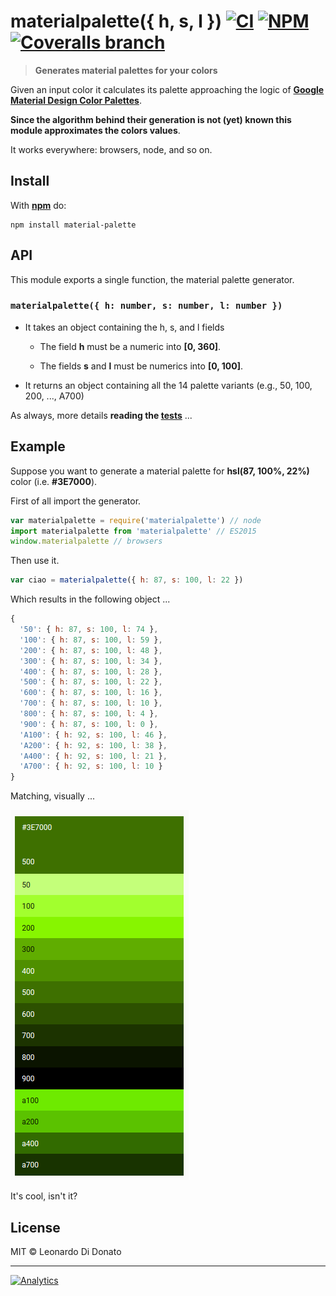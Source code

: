 # materialpalette({ h, s, l }) [![CI](https://img.shields.io/travis/leodido/material-palette/master.svg?style=flat-square)][ci] [![NPM](https://img.shields.io/npm/v/material-palette.svg?style=flat-square)][npm] [![Coveralls branch](https://img.shields.io/coveralls/leodido/material-palette/master.svg?style=flat-square)][coveralls]

> **Generates material palettes for your colors**

Given an input color it calculates its palette approaching the logic of **[Google Material Design Color Palettes][mdpalettes]**.

**Since the algorithm behind their generation is not (yet) known this module approximates the colors values**.

It works everywhere: browsers, node, and so on.

## Install

With **[npm][npm]** do:

```
npm install material-palette
```

## API

This module exports a single function, the material palette generator.

### `materialpalette({ h: number, s: number, l: number })`

- It takes an object containing the h, s, and l fields

    - The field **h** must be a numeric into **[0, 360]**.

    - The fields **s** and **l** must be numerics into **[0, 100]**.

- It returns an object containing all the 14 palette variants (e.g., 50, 100, 200, ..., A700)

As always, more details **reading the [tests](test.js)** ...

## Example

Suppose you want to generate a material palette for **hsl(87, 100%, 22%)** color (i.e. **#3E7000**).

First of all import the generator.

```javascript
var materialpalette = require('materialpalette') // node
import materialpalette from 'materialpalette' // ES2015
window.materialpalette // browsers
```

Then use it.

```javascript
var ciao = materialpalette({ h: 87, s: 100, l: 22 })
```

Which results in the following object ...

```javascript
{
  '50': { h: 87, s: 100, l: 74 },
  '100': { h: 87, s: 100, l: 59 },
  '200': { h: 87, s: 100, l: 48 },
  '300': { h: 87, s: 100, l: 34 },
  '400': { h: 87, s: 100, l: 28 },
  '500': { h: 87, s: 100, l: 22 },
  '600': { h: 87, s: 100, l: 16 },
  '700': { h: 87, s: 100, l: 10 },
  '800': { h: 87, s: 100, l: 4 },
  '900': { h: 87, s: 100, l: 0 },
  'A100': { h: 92, s: 100, l: 46 },
  'A200': { h: 92, s: 100, l: 38 },
  'A400': { h: 92, s: 100, l: 21 },
  'A700': { h: 92, s: 100, l: 10 }
}
```

Matching, visually ...

![Material Colors Palette for #3E7000](palette-3e7000.png)

It's cool, isn't it?

## License

MIT © Leonardo Di Donato

---

[![Analytics](https://ga-beacon.appspot.com/UA-49657176-1/material-palette-gen?flat)](https://github.com/igrigorik/ga-beacon)

[npm]:        https://npmjs.org/package/material-palette
[ci]:         https://travis-ci.org/leodido/material-palette
[coveralls]:  https://coveralls.io/r/leodido/material-palette?branch=master
[mdpalettes]: https://www.google.com/design/spec/style/color.html#color-color-palette
